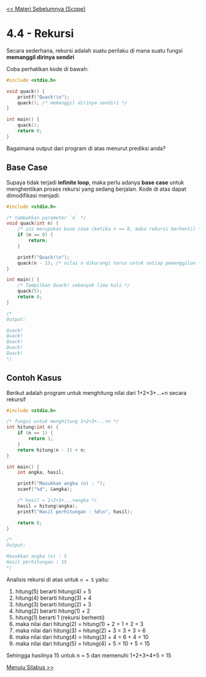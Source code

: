 [<< Materi Sebelumnya (Scope)](3-Scope.md)

# 4.4 - Rekursi

Secara sederhana, rekursi adalah suatu perilaku di mana suatu fungsi **memanggil dirinya sendiri**

Coba perhatikan kode di bawah:

```c
#include <stdio.h>

void quack() {
    printf("Quack!\n");
    quack(); /* memanggil dirinya sendiri */
}

int main() {
    quack();
    return 0;
}
```

Bagaimana output dari program di atas menurut prediksi anda?

## Base Case

Supaya tidak terjadi **infinite loop**, maka perlu adanya **base case** untuk menghentikan proses rekursi yang sedang berjalan. Kode di atas dapat dimodifikasi menjadi:

```c
#include <stdio.h>

/* tambahkan parameter `n` */
void quack(int n) {
    /* ini merupakan base case (ketika n == 0, maka rekursi berhenti) */
    if (n == 0) {
        return;
    }

    printf("Quack!\n");
    quack(n - 1); /* nilai n dikurangi terus untuk setiap pemanggilan terhadap dirinya */
}

int main() {
    /* Tampilkan Quack! sebanyak lima kali */
    quack(5);
    return 0;
}

/*
Output:

Quack!
Quack!
Quack!
Quack!
Quack!
*/
```

## Contoh Kasus

Berikut adalah program untuk menghitung nilai dari 1+2+3+...+n secara rekursif

```c
#include <stdio.h>

/* fungsi untuk menghitung 1+2+3+...+n */
int hitung(int n) {
    if (n == 1) {
        return 1;
    }
    return hitung(n - 1) + n;
}

int main() {
    int angka, hasil;

    printf("Masukkan angka (n) : ");
    scanf("%d", &angka);

    /* hasil = 1+2+3+...+angka */
    hasil = hitung(angka);
    printf("Hasil perhitungan : %d\n", hasil);

    return 0;
}

/*
Output:

Masukkan angka (n) : 5
Hasil perhitungan : 15
*/
```

Analisis rekursi di atas untuk `n = 5` yaitu:

1. hitung(5) berarti hitung(4) + 5
2. hitung(4) berarti hitung(3) + 4
3. hitung(3) berarti hitung(2) + 3
4. hitung(2) berarti hitung(1) + 2
5. hitung(1) berarti 1 (rekursi berhenti)
6. maka nilai dari hitung(2) = hitung(1) + 2 = 1 + 2 = 3
7. maka nilai dari hitung(3) = hitung(2) + 3 = 3 + 3 = 6
8. maka nilai dari hitung(4) = hitung(3) + 4 = 6 + 4 = 10
9. maka nilai dari hitung(5) = hitung(4) + 5 = 10 + 5 = 15

Sehingga hasilnya 15 untuk n = 5 dan memenuhi 1+2+3+4+5 = 15

[Menuju Silabus >>](../silabus.md)

